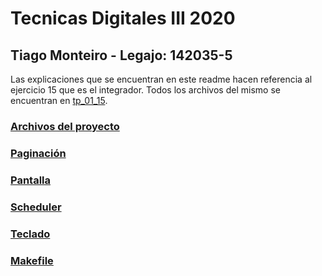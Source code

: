 # Tecnicas Digitales III 2020
	
## Tiago Monteiro - Legajo: 142035-5

Las explicaciones que se encuentran en este readme hacen referencia al ejercicio 15 que es el integrador.
Todos los archivos del mismo se encuentran en [tp_01_15](/01_cuat/tp_01_15).

### [Archivos del proyecto](/Readme_docs/archivos.md)

### [Paginación](/Readme_docs/paginacion.md)

### [Pantalla](/Readme_docs/pantalla.md)

### [Scheduler](/Readme_docs/scheduler.md)

### [Teclado](/Readme_docs/teclado.md)

### [Makefile](/Readme_docs/makefile.md)










